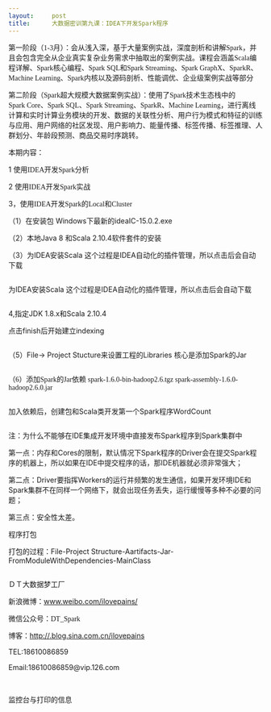```yaml
---
layout:     post
title:      大数据密训第九课：IDEA下开发Spark程序
---
```

<div id="article_content" class="article_content clearfix csdn-tracking-statistics" data-pid="blog" data-mod="popu_307" data-dsm="post">
								            <link rel="stylesheet" href="https://csdnimg.cn/release/phoenix/template/css/ck_htmledit_views-f76675cdea.css">
						<div class="htmledit_views" id="content_views">
                
<p><span style="font-size:14px;">第一阶段（<span style="font-family:Calibri;">1-3</span><span style="font-family:'宋体';">月）：会从浅入深，基于大量案例实战，深度剖析和讲解</span><span style="font-family:Calibri;">Spark</span><span style="font-family:'宋体';">，并且会包含完全从企业真实复杂业务需求中抽取出的案例实战。课程会涵盖</span><span style="font-family:Calibri;">Scala</span><span style="font-family:'宋体';">编程详解、</span><span style="font-family:Calibri;">Spark</span><span style="font-family:'宋体';">核心编程、</span><span style="font-family:Calibri;">Spark SQL</span><span style="font-family:'宋体';">和</span><span style="font-family:Calibri;">Spark Streaming</span><span style="font-family:'宋体';">、</span><span style="font-family:Calibri;">Spark GraphX</span><span style="font-family:'宋体';">、</span><span style="font-family:Calibri;">SparkR</span><span style="font-family:'宋体';">、</span><span style="font-family:Calibri;">Machine Learning</span><span style="font-family:'宋体';">、</span><span style="font-family:Calibri;">Spark</span><span style="font-family:'宋体';">内核以及源码剖析、性能调优、企业级案例实战等部分</span></span></p>
<p><span style="font-size:14px;">第二阶段（<span style="font-family:Calibri;">Spark</span><span style="font-family:'宋体';">超大规模大数据案例实战）：使用了</span><span style="font-family:Calibri;">Spark</span><span style="font-family:'宋体';">技术生态栈中的</span><span style="font-family:Calibri;">Spark Core</span><span style="font-family:'宋体';">、</span><span style="font-family:Calibri;">Spark SQL</span><span style="font-family:'宋体';">、</span><span style="font-family:Calibri;">Spark Streaming</span><span style="font-family:'宋体';">、</span><span style="font-family:Calibri;">SparkR</span><span style="font-family:'宋体';">、</span><span style="font-family:Calibri;">Machine Learning</span><span style="font-family:'宋体';">，进行离线计算和实时计算业务模块的开发、数据的关联性分析、用户行为模式和特征的训练与应用、用户网络的社区发现、用户影响力、能量传播、标签传播、标签推理、人群划分、年龄段预测、商品交易时序跳转。</span></span></p>
<p><span style="font-size:14px;"><span style="font-family:'宋体';"></span></span></p>
<p>本期内容：</p>
<p>1 <span style="font-family:'宋体';">使用</span><span style="font-family:Calibri;">IDEA</span><span style="font-family:'宋体';">开发</span><span style="font-family:Calibri;">Spark</span><span style="font-family:'宋体';">分析</span></p>
<p>2 <span style="font-family:'宋体';">使用</span><span style="font-family:Calibri;">IDEA</span><span style="font-family:'宋体';">开发</span><span style="font-family:Calibri;">Spark</span><span style="font-family:'宋体';">实战</span></p>
<p>3<span style="font-family:'宋体';">，使用</span><span style="font-family:Calibri;">IDEA</span><span style="font-family:'宋体';">开发</span><span style="font-family:Calibri;">Spark</span><span style="font-family:'宋体';">的</span><span style="font-family:Calibri;">Local</span><span style="font-family:'宋体';">和</span><span style="font-family:Calibri;">Cluster</span></p>
<p>（1）在安装包 Windows下最新的ideaIC-15.0.2.exe</p>
<p>（2）本地Java 8 和Scala 2.10.4软件套件的安装</p>
<p>（3）为IDEA安装Scala 这个过程是IDEA自动化的插件管理，所以点击后会自动下载</p>
<img src="https://img-blog.csdn.net/20160111142224526?watermark/2/text/aHR0cDovL2Jsb2cuY3Nkbi5uZXQv/font/5a6L5L2T/fontsize/400/fill/I0JBQkFCMA==/dissolve/70/gravity/Center" alt=""><br><p><span style="font-size:14px;"><span style="font-family:'宋体';"></span></span></p>
<p>为IDEA安装Scala 这个过程是IDEA自动化的插件管理，所以点击后会自动下载</p>
<img src="https://img-blog.csdn.net/20160111142300943?watermark/2/text/aHR0cDovL2Jsb2cuY3Nkbi5uZXQv/font/5a6L5L2T/fontsize/400/fill/I0JBQkFCMA==/dissolve/70/gravity/Center" alt=""><br><p><span style="font-size:14px;"><span style="font-family:'宋体';"></span></span></p>
<p>4,指定JDK 1.8.x和Scala 2.10.4</p>
<p>点击finish后开始建立indexing</p>
<img src="https://img-blog.csdn.net/20160111142331954?watermark/2/text/aHR0cDovL2Jsb2cuY3Nkbi5uZXQv/font/5a6L5L2T/fontsize/400/fill/I0JBQkFCMA==/dissolve/70/gravity/Center" alt=""><br><p><span style="font-size:14px;"><span style="font-family:'宋体';"></span></span></p>
<p>（5）File-&gt; Project Stucture来设置工程的Libraries 核心是添加Spark的Jar</p>
<img src="https://img-blog.csdn.net/20160111142417140?watermark/2/text/aHR0cDovL2Jsb2cuY3Nkbi5uZXQv/font/5a6L5L2T/fontsize/400/fill/I0JBQkFCMA==/dissolve/70/gravity/Center" alt=""><br><p><span style="font-size:14px;"><span style="font-family:'宋体';">（6）</span></span><span style="font-family:'宋体';font-size:14px;">添加Spark的Jar依赖 spark-1.6.0-bin-hadoop2.6.tgz </span><span style="font-family:'宋体';font-size:14px;">spark-assembly-1.6.0-hadoop2.6.0.jar</span></p>
<p><span style="font-size:14px;"><span style="font-family:'宋体';"><img src="https://img-blog.csdn.net/20160111142450852?watermark/2/text/aHR0cDovL2Jsb2cuY3Nkbi5uZXQv/font/5a6L5L2T/fontsize/400/fill/I0JBQkFCMA==/dissolve/70/gravity/Center" alt=""><br></span></span></p>
<p><span style="font-size:14px;"><span style="font-family:'宋体';"></span></span></p>
<p>加入依赖后，创建包和Scala类开发第一个Spark程序WordCount</p>
<img src="https://img-blog.csdn.net/20160111142521595?watermark/2/text/aHR0cDovL2Jsb2cuY3Nkbi5uZXQv/font/5a6L5L2T/fontsize/400/fill/I0JBQkFCMA==/dissolve/70/gravity/Center" alt=""><br><p><span style="font-size:14px;"><span style="font-family:'宋体';"></span></span></p>
<p>注：为什么不能够在IDE集成开发环境中直接发布Spark程序到Spark集群中</p>
<p>第一点：内存和Cores的限制，默认情况下Spark程序的Driver会在提交Spark程序的机器上，所以如果在IDE中提交程序的话，那IDE机器就必须非常强大；</p>
<p>第二点：Driver要指挥Workers的运行并频繁的发生通信，如果开发环境IDE和Spark集群不在同样一个网络下，就会出现任务丢失，运行缓慢等多种不必要的问题；</p>
<p>第三点：安全性太差。</p>
<p>程序打包</p>
<p>打包的过程：File-Project Structure-Aartifacts-Jar-FromModuleWithDependencies-MainClass</p>
<img src="https://img-blog.csdn.net/20160111142607069?watermark/2/text/aHR0cDovL2Jsb2cuY3Nkbi5uZXQv/font/5a6L5L2T/fontsize/400/fill/I0JBQkFCMA==/dissolve/70/gravity/Center" alt=""><br><p><span style="font-size:14px;"><span style="font-family:'宋体';"></span></span></p>
<p>ＤＴ大数据梦工厂</p>
<p>新浪微博：<a href="http://www.weibo.com/ilovepains/" rel="nofollow">www.weibo.com/ilovepains/</a></p>
<p>微信公众号：<span style="font-family:Calibri;">DT_Spark</span></p>
<p>博客：<a href="/ilovepains" rel="nofollow">http://.blog.sina.com.cn/ilovepains</a></p>
<p>TEL:18610086859</p>
<p>Email:18610086859@vip.126.com</p>
<p> </p>
<p>监控台与打印的信息</p>
<br><p><span style="font-size:14px;"><span style="font-family:'宋体';"><br></span></span></p>
<p><span style="font-size:14px;"><span style="font-family:'宋体';"><br></span></span></p>
<p><span style="font-size:14px;"><span style="font-family:'宋体';"><br></span></span></p>
            </div>
                </div>